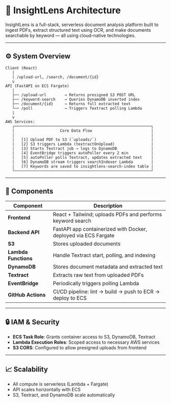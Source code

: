 # 📐 InsightLens Architecture

InsightLens is a full-stack, serverless document analysis platform built to ingest PDFs, extract structured text using OCR, and make documents searchable by keyword — all using cloud-native technologies.

---

## ⚙️ System Overview

```
Client (React)
   |
   | /upload-url, /search, /document/{id}
   v
API (FastAPI on ECS Fargate)
   |
   ├── /upload-url        → Returns presigned S3 POST URL
   ├── /keyword-search    → Queries DynamoDB inverted index
   ├── /document/{id}     → Returns full extracted text
   └── /poll              → Triggers Textract polling Lambda
   |
   v
AWS Services:
   ┌────────────────────────────────────────────────────────────┐
   |                    Core Data Flow                          |
   |                                                            |
   |   [1] Upload PDF to S3 (`uploads/`)                        |
   |   [2] S3 triggers Lambda (textractOnUpload)                |
   |   [3] Starts Textract job → logs to DynamoDB               |
   |   [4] EventBridge triggers autoPoller every 2 min          |
   |   [5] autoPoller polls Textract, updates extracted text    |
   |   [6] DynamoDB stream triggers searchIndexer Lambda        |
   |   [7] Keywords are saved to insightlens-search-index table |
   └────────────────────────────────────────────────────────────┘
```

---

## 🧱 Components

| Component | Description |
|-----------|-------------|
| **Frontend** | React + Tailwind; uploads PDFs and performs keyword search |
| **Backend API** | FastAPI app containerized with Docker, deployed via ECS Fargate |
| **S3** | Stores uploaded documents |
| **Lambda Functions** | Handle Textract start, polling, and indexing |
| **DynamoDB** | Stores document metadata and extracted text |
| **Textract** | Extracts raw text from uploaded PDFs |
| **EventBridge** | Periodically triggers polling Lambda |
| **GitHub Actions** | CI/CD pipeline: lint → build → push to ECR → deploy to ECS |

---

## 🔒 IAM & Security

- **ECS Task Role**: Grants container access to S3, DynamoDB, Textract
- **Lambda Execution Roles**: Scoped access to necessary AWS services
- **S3 CORS**: Configured to allow presigned uploads from frontend

---

## 📈 Scalability

- All compute is serverless (Lambda + Fargate)
- API scales horizontally with ECS
- S3, Textract, and DynamoDB scale automatically
